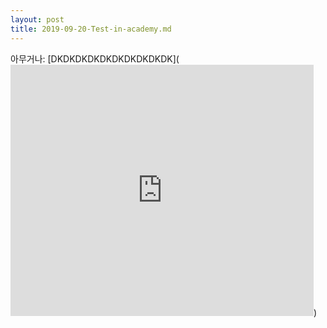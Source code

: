 ```yaml
---
layout: post
title: 2019-09-20-Test-in-academy.md
---
```


아무거나: [DKDKDKDKDKDKDKDKDKDK](<iframe src="https://scratch.mit.edu/projects/330556191/embed" allowtransparency="true" width="485" height="402" frameborder="0" scrolling="no" allowfullscreen></iframe>)
